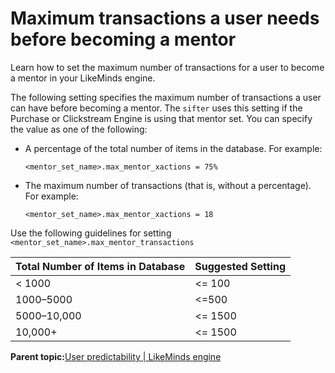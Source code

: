 # Maximum transactions a user needs before becoming a mentor

Learn how to set the maximum number of transactions for a user to become a mentor in your LikeMinds engine.

The following setting specifies the maximum number of transactions a user can have before becoming a mentor. The `sifter` uses this setting if the Purchase or Clickstream Engine is using that mentor set. You can specify the value as one of the following:

-   A percentage of the total number of items in the database. For example:

    ```
    <mentor_set_name>.max_mentor_xactions = 75%
    ```

-   The maximum number of transactions \(that is, without a percentage\). For example:

    ```
    <mentor_set_name>.max_mentor_xactions = 18
    ```


Use the following guidelines for setting `<mentor_set_name>.max_mentor_transactions`

|Total Number of Items in Database|Suggested Setting|
|---------------------------------|-----------------|
|< 1000|<= 100|
|1000–5000|<=500|
|5000–10,000|<= 1500|
|10,000+|<= 1500|

**Parent topic:**[User predictability \| LikeMinds engine](../pzn/pzn_user_predictablity_main.md)


